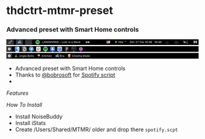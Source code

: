 # thdctrt-mtmr-preset
### Advanced preset with Smart Home controls
![](https://github.com/thdctrt/thdctrt-mtmr-preset/blob/7727a2a3feb019b10fd7930402b15f6368afb00e/thdctrt-mtmr__home.png)
![](https://github.com/thdctrt/thdctrt-mtmr-preset/blob/7727a2a3feb019b10fd7930402b15f6368afb00e/thdctrt-mtmr__dock.png)
![](https://github.com/thdctrt/thdctrt-mtmr-preset/blob/7727a2a3feb019b10fd7930402b15f6368afb00e/thdctrt-mtmr__homekit.png)

- Advanced preset with Smart Home controls
- Thanks to [@bobrosoft](https://github.com/bobrosoft) for [Spotify script](https://github.com/Toxblh/MTMR-presets/blob/master/bobrosoft)
- 

*Features*

*How To Install*
- Install NoiseBuddy
- Install iStats
- Create /Users/Shared/MTMR/ older and drop there `spotify.scpt`
